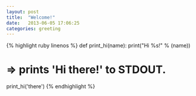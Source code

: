 ```yaml
---
layout: post
title:  "Welcome!"
date:   2013-06-05 17:06:25
categories: greeting
---
```


{% highlight ruby linenos %}
def print_hi(name):
  print("Hi %s!" % (name))

# => prints 'Hi there!' to STDOUT.
print_hi('there')
{% endhighlight %}
